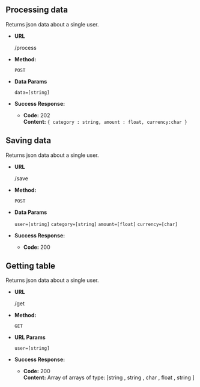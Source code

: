 **Processing data**
----
  Returns json data about a single user.

* **URL**

  /process

* **Method:**

  `POST`

* **Data Params**

   `data=[string]`
   
* **Success Response:**

  * **Code:** 202 <br />
    **Content:** `{ category : string, amount : float, currency:char }`

**Saving data**
----
  Returns json data about a single user.

* **URL**

  /save

* **Method:**

  `POST`

* **Data Params**

   `user=[string]`
   `category=[string]`
   `amount=[float]`
   `currency=[char]`
   
* **Success Response:**

  * **Code:** 200 <br />


**Getting table**
----
  Returns json data about a single user.

* **URL**

  /get

* **Method:**

  `GET`

* **URL Params**

   `user=[string]`
   
* **Success Response:**

  * **Code:** 200 <br />
    **Content:** Array of arrays of type:
    [string <user>, string <category>, char <currency>, float <amount>, string <datetime> ]
    
